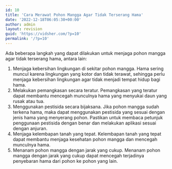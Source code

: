 ```yaml
---
id: 10
title: 'Cara Merawat Pohon Mangga Agar Tidak Terserang Hama'
date: '2022-12-18T06:05:30+00:00'
author: admin
layout: revision
guid: 'https://vidsher.com/?p=10'
permalink: '/?p=10'
---
```


<div class="w-full border-b border-black/10 dark:border-gray-900/50 text-gray-800 dark:text-gray-100 group bg-gray-50 dark:bg-[#444654]"><div class="text-base gap-6 m-auto md:max-w-2xl lg:max-w-2xl xl:max-w-3xl p-4 md:py-6 flex lg:px-0"><div class="relative flex w-full flex-col lg:w-[calc(100%-115px)]"><div class="flex flex-col gap-3"><div class="min-h-[20px] flex flex-col items-start gap-4 whitespace-pre-wrap"><div class="markdown prose break-words dark:prose-invert light">Ada beberapa langkah yang dapat dilakukan untuk menjaga pohon mangga agar tidak terserang hama, antara lain:

1. Menjaga kebersihan lingkungan di sekitar pohon mangga. Hama sering muncul karena lingkungan yang kotor dan tidak terawat, sehingga perlu menjaga kebersihan lingkungan agar tidak menjadi tempat hidup bagi hama.
2. Melakukan pemangkasan secara teratur. Pemangkasan yang teratur dapat membantu mencegah munculnya hama yang menyukai daun yang rusak atau tua.
3. Menggunakan pestisida secara bijaksana. Jika pohon mangga sudah terkena hama, maka dapat menggunakan pestisida yang sesuai dengan jenis hama yang menyerang pohon. Pastikan untuk membaca petunjuk penggunaan pestisida dengan benar dan melakukan aplikasi sesuai dengan anjuran.
4. Menjaga kelembapan tanah yang tepat. Kelembapan tanah yang tepat dapat membantu menjaga kesehatan pohon mangga dan mencegah munculnya hama.
5. Menanam pohon mangga dengan jarak yang cukup. Menanam pohon mangga dengan jarak yang cukup dapat mencegah terjadinya penyebaran hama dari pohon ke pohon yang lain.

</div></div></div><div class="text-gray-400 flex self-end lg:self-center justify-center mt-2 gap-4 lg:gap-1 lg:absolute lg:top-0 lg:translate-x-full lg:right-0 lg:mt-0 lg:pl-2"></div></div></div></div>